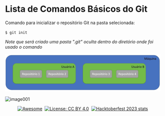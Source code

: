 # Lista de Comandos Básicos do Git

<div>
  <p>Comando para inicializar o repositório Git na pasta selecionada:</p>
  <code>$ git init </code>
  <p><i>Note que será criado uma pasta ".git" oculta dentro do diretório onde foi usado o comando </i></p>
</div>

![image001](https://raw.githubusercontent.com/juliogaiotto/Help/main/assets/image001.png)

![image001](https://github.com/juliogaiotto/Help/assets/image001.png)

<div align="center" markdown="1">

[![Awesome](https://cdn.rawgit.com/sindresorhus/awesome/d7305f38d29fed78fa85652e3a63e154dd8e8829/media/badge.svg)](https://github.com/sindresorhus/awesome)&#160;
[![License: CC BY 4.0](https://img.shields.io/badge/License-CC%20BY%204.0-lightgrey.svg)](https://creativecommons.org/licenses/by/4.0/)&#160;
[![Hacktoberfest 2023 stats](https://img.shields.io/github/hacktoberfest/2023/EbookFoundation/free-programming-books?label=Hacktoberfest+2023)](https://github.com/EbookFoundation/free-programming-books/pulls?q=is%3Apr+is%3Amerged+created%3A2023-10-01..2023-10-31)

</div>
